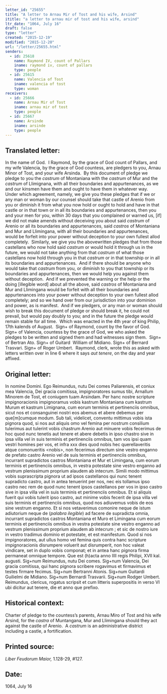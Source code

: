 ```yaml
---
letter_id: "25655"
title: "A letter to Arnau Mir of Tost and his wife, Arsind"
ititle: "a letter to arnau mir of tost and his wife, arsind"
ltr_date: "1064, July 16"
draft: false
type: "letter"
created: "2015-12-19"
modified: "2015-12-20"
url: "/letter/25655.html"
senders:
  - id: 25618
    name: Raymond IV, count of Pallars
    iname: raymond iv, count of pallars
    type: people
  - id: 25615
    name: Valencia of Tost
    iname: valencia of tost
    type: woman
receivers:
  - id: 25666
    name: Arnau Mir of Tost
    iname: arnau mir of tost
    type: people
  - id: 25667
    name: Arsinde
    iname: arsinde
    type: people
---
```

<h2> Translated letter:</h2><p>In the name of God.&nbsp; I Raymond, by the grace of God count of Pallars, and my wife Valencia, by the grace of God countess, are pledgers to you, Arnau Minor of Tost, and your wife Arsinda.&nbsp; By this document of pledge we pledge to you the <i>castrum</i> of Montaniana with the <i>castrum</i> of Mur and the <i>castrum</i> of Llimignana, with all their boundaries and appurtenances, as we and our kinsmen have them and ought to have them in whatever way.&nbsp; Under which agreement, namely, we give you these pledges that if we or any man or woman by our counsel should take that castle of Arenio from you or diminish it from what you now hold or ought to hold and have in that castle or in that town or in all its boundaries and appurtenances, then you and your men for you, within 30 days that you complained or warned us, [if] we did not make amends without deceiving you about said <i>castrum</i> of Arenio or all its boundaries and appurtenances, said <i>castros</i> of Montaniana and Mur and Llimingana, with all their boundaries and appurtenances, would be forfeit into your power without deception to your own fullest allod completely.&nbsp; Similarly, we give you the abovewritten pledges that from those castellans who now hold said <i>castrum</i> or would hold it through us in the future, we would not take anything from that <i>castrum</i> of what those castellans now hold through you in that <i>castrum</i> or in that township or in all its boundaries and appurtenances.&nbsp; And if there should be anyone who would take that <i>castrum</i> from you, or diminish to you that township or its boundaries and appurtenances, then we would help you against them without deception.&nbsp; And if we prevented the warning or the help or the doing [illegible word] about all the above, said <i>castros</i> of Montaniana and Mur and Llimingana would be forfeit with all their boundaries and appurtenances into your power without deception to your own fullest allod completely; and so we hand over from our jurisdiction into your dominion and power, as is manifest.&nbsp; And if we pledgers, or any man or woman should wish to break this document of pledge or should break it, he could not prevail, but would pay doubly to you; and in the future the pledge would remain stable for all time.&nbsp; Which was enacted in the 4th year of king Philip, 17th kalends of August.&nbsp; Sign+ of Raymond, count by the favor of God. Sign+ of Valencia, countess by the grace of God, we who asked the pledges to be written and signed them and had witnesses sign them.&nbsp; Sign+ of Bertran Ato. Sign+ of Guitard&nbsp; William of Midiano. Sign+ of Bernard Trasvari. Sign+ of Roger Umbert.&nbsp; Raymond, clerk, wrote this as asked with letters written over in line 6 where it says <i>aut tenere</i>, on the day and year affixed.</p><h2 class="mt-4"> Original letter:</h2><p class="Bodytext21">In nomine Domini. Ego Reimundus, nutu Dei comes Paliarensis, et coniux mea Valencia, Dei gracia comitissa, impignoratores sumus tibi, Arnallum Minorem de Tost, et coniugem tuam Arsindam. Per hanc nostre scripture impignoracionis impignoramus vobis kastrum Montaniana cum kastrum Murum et kastrum Limignana, cum eorum terminis et pertinenciis omnibus, sicut nos et consanguinei nostri eos abemus et abere debemus per que[m]cumque modum. Sub tali, videlicet, conventu mittimus vobis ista pignora quod, si nos aut aliquis omo vel femina per nostrum consilium tulerimus aut tulerint vobis chastrum Arenio aut minuere vobis fecerimus de hoc quod nunc tenetis aut tenere et abere debetis in ipso chastro sive in ipsa villa vel in suis terminis et pertinenciis omnibus, tam vos ipsi quam vestri homines per vos, et infra xxx dies quod nobis hec querellaveritis atque comonueritis &lt;nobis&gt;, non fecerimus directum sine vestro enganno de prefato castro Arenio vel de suis terminis et pertinenciis omnibus, incurrant supradictos castros Montaniana et Mur et Limingana, cum eorum terminis et pertinenciis omnibus, in vestra potestate sine vestro enganno ad vestrum plenissimum proprium alaudem ab intecrum. Simili modo mit­timus vobis suprascripta pignora ut ad ipsos castellanos qui nunc tenent supradicto castro, aut in antea tenuerint per nos, nec eis tollamus ipso castro nec rem de quod nunc tenent ipsos castellanos per vos in ipso castro sive in ipsa villa vel in suis terminis et pertinenciis omnibus. Et si aliquis fuerit qui vobis tulerit ipso castro, aut minime vobis fecerit de ipsa villa vel suis terminis et pertinenciis omnibus, quod nos adiuvemus vobis de eos sine vestrum enganno. Et si nos vetaverimus comonire neque de istum adiutorium neque de (<i>palabra ilegible</i>) ad facere de supradicta omnia, incurrant supradictos castros Montaniana et Muro et Li­mingana cum eorum terminis et pertinenciis omnibus in vestra potestate sine vestro enganno ad vestrum plenissimum proprium alaudem ab intecrum ; et sic de nostro iure in vestro tradimus dominio et potestate, et est manifestum. Quod si nos impignoratores, aut ullus homo vel femina quis contra hanc scripture impignoracionis disrumpere voluerit aut disrumperit, non hoc valeat vindicare, set in duplo vobis componat; et in antea hanc pignora firma permaneat omnique tempore. Que est (h)acta anno IIII<i> </i>regis Philipi, XVII kal. augusti. Sig+num Reimundus, nutu Dei comes. Sig+num Valencia, Dei gracia comi­tissa, qui hanc pignora scribere rogavimus et firmavimus et testes firmare fecimus. Sig+num Bertranni Atonis. Sig+num Guitardi Guilielmi de Midiano. Sig+num Bernardi Trasvarii. Sig+num Rodger Umbert. Reimundus, clericus, rogatus scripsit et cum litteris superpositis in verso VI ubi dicitur aut tenere, die et anno que prefixo.</p><h2 class="mt-4"> Historical context:</h2><p>Charter of pledge to the countess’s parents, Arnau Miro of Tost and his wife Arsind, for the <i>castra </i>of Muntangana, Mur and Llimingana should they act against the castle of Arenio.&nbsp; A <i>castrum</i> is an administrative district including a castle, a fortification.&nbsp;</p><h2 class="mt-4"> Printed source:</h2><p><i>Liber Feudorum Maior, </i>1.128-29, #127.&nbsp;&nbsp;</p><h2 class="mt-4"> Date:</h2>1064, July 16